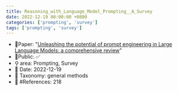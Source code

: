 ```yaml
---
title: Reasoning_with_Language_Model_Prompting__A_Survey
date: 2022-12-19 00:00:00 +0800
categories: ['prompting', 'survey']
tags: ['prompting', 'survey']
---
```


- 📙Paper: "[Unleashing the potential of prompt engineering in Large Language Models: a comprehensive review](https://www.semanticscholar.org/paper/Unleashing-the-potential-of-prompt-engineering-in-a-Chen-Zhang/595c8d39a6155354fd7d8f62a4441be5c82e68da)"
- 🔑Public: ✅
- ⚲ area: Prompting, Survey
- 📅 Date: 2022-12-19
- 🔎 Taxonomy: general methods
- 📝 #References: 218
